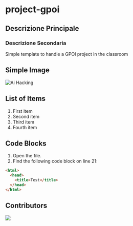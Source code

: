 # project-gpoi
## Descrizione Principale
### Descrizione Secondaria
Simple template to handle a GPOI project in the classroom

## Simple Image
![Ai Hacking](https://doqvf81n9htmm.cloudfront.net/data/TommyHuang_147/0913/hacker.jpg)


## List of Items
<ol>
  <li>First item</li>
  <li>Second item</li>
  <li>Third item</li>
  <li>Fourth item</li>
</ol>

## Code Blocks
1. Open the file.
2. Find the following code block on line 21:

```html
<html>
  <head>
    <title>Test</title>
  </head>
</html>
```

## Contributors
<a href="https://github.com/CICCIOSGAMINO/exide_vasche/graphs/contributors">
  <img src="https://contrib.rocks/image?repo=CICCIOSGAMINO/exide_vasche" />
</a>
